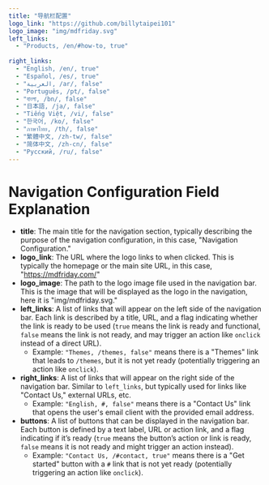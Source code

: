 ```yaml
---
title: "导航栏配置"
logo_link: "https://github.com/billytaipei101"
logo_image: "img/mdfriday.svg"
left_links:
  - "Products, /en/#how-to, true"
  
right_links:
  - "English, /en/, true"
  - "Español, /es/, true"
  - "العربية, /ar/, false"
  - "Português, /pt/, false"
  - "বাংলা, /bn/, false"
  - "日本語, /ja/, false"
  - "Tiếng Việt, /vi/, false"
  - "한국어, /ko/, false"
  - "ภาษาไทย, /th/, false"
  - "繁體中文, /zh-tw/, false"
  - "简体中文, /zh-cn/, false"
  - "Русский, /ru/, false"
---
```


# Navigation Configuration Field Explanation

- **title**: The main title for the navigation section, typically describing the purpose of the navigation configuration, in this case, "Navigation Configuration."
- **logo_link**: The URL where the logo links to when clicked. This is typically the homepage or the main site URL, in this case, "https://mdfriday.com/"
- **logo_image**: The path to the logo image file used in the navigation bar. This is the image that will be displayed as the logo in the navigation, here it is "img/mdfriday.svg."
- **left_links**: A list of links that will appear on the left side of the navigation bar. Each link is described by a title, URL, and a flag indicating whether the link is ready to be used (`true` means the link is ready and functional, `false` means the link is not ready, and may trigger an action like `onclick` instead of a direct URL).
    - Example: `"Themes, /themes, false"` means there is a "Themes" link that leads to `/themes`, but it is not yet ready (potentially triggering an action like `onclick`).
- **right_links**: A list of links that will appear on the right side of the navigation bar. Similar to `left_links`, but typically used for links like "Contact Us," external URLs, etc.
    - Example: `"English, #, false"` means there is a "Contact Us" link that opens the user's email client with the provided email address.
- **buttons**: A list of buttons that can be displayed in the navigation bar. Each button is defined by a text label, URL or action link, and a flag indicating if it’s ready (`true` means the button’s action or link is ready, `false` means it is not ready and might trigger an action instead).
    - Example: `"Contact Us, /#contact, true"` means there is a "Get started" button with a `#` link that is not yet ready (potentially triggering an action like `onclick`).
